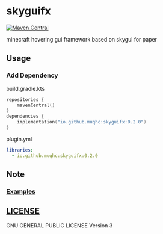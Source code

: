 # skyguifx

[![Maven Central](https://img.shields.io/maven-central/v/io.github.muqhc/skyguifx.svg?label=Maven%20Central)](https://search.maven.org/search?q=g:%22io.github.muqhc%22%20AND%20a:%22skyguifx%22)


minecraft hovering gui framework based on skygui for paper

## Usage

### Add Dependency

build.gradle.kts

```kotlin
repositories {
    mavenCentral()
}
dependencies {
    implementation("io.github.muqhc:skyguifx:0.2.0")
}
```

plugin.yml

```yaml
libraries:
  - io.github.muqhc:skyguifx:0.2.0
```


## Note

### [Examples](skyguifx-debug)


## [LICENSE](LICENSE.md)

GNU GENERAL PUBLIC LICENSE Version 3

